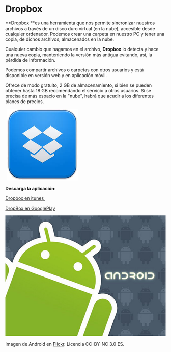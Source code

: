 # Dropbox

**Dropbox **es una herramienta que nos permite sincronizar nuestros archivos a través de un disco duro virtual (en la nube), accesible desde cualquier ordenador. Podemos crear una carpeta en nuestro PC y tener una copia, de dichos archivos, almacenados en la nube.

Cualquier cambio que hagamos en el archivo, **Dropbox** lo detecta y hace una nueva copia, manteniendo la versión más antigua evitando, así, la pérdida de información.

Podemos compartir archivos o carpetas con otros usuarios y está disponible en versión web y en aplicación móvil.

Ofrece de modo gratuito, 2 GB de almacenamiento, si bien se pueden obtener hasta 18 GB recomendando el servicio a otros usuarios. Si se precisa de más espacio en la "nube", habrá que acudir a los diferentes planes de precios.


 ![Dropbox](img/dropbox1.png)


**Descarga la aplicación**:

[Dropbox en itunes ](https://itunes.apple.com/es/app/dropbox/id327630330?mt=8)  

[DropBox en GooglePlay](https://play.google.com/store/apps/details?id=com.dropbox.android&hl=es)


![Icono Android](img/android_icon.jpg)


Imagen de Android en [Flickr](https://www.flickr.com/photos/ericajoy/2951483568/). Licencia CC-BY-NC 3.0 ES.